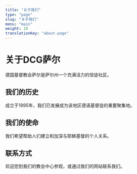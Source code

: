 ```yaml
---
title: "关于我们"
type: "page"
slug: "关于我们"
menu: "main"
weight: 10
translationKey: "about-page"
---
```


# 关于DCG萨尔

德国基督教会萨尔是萨尔州一个充满活力的信徒社区。

## 我们的历史

成立于1995年，我们已发展成为该地区德语基督徒的重要聚集地。

## 我们的使命

我们希望帮助人们建立和加深与耶稣基督的个人关系。

## 联系方式

欢迎您到我们的教会中心参观，或通过我们的网站联系我们。
